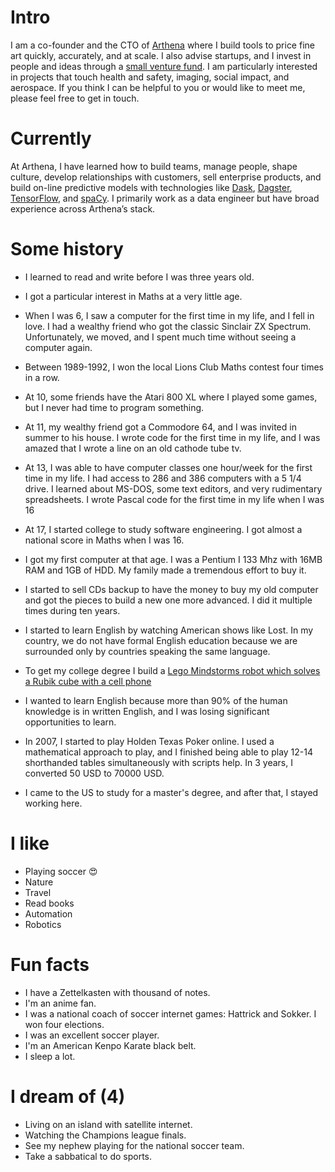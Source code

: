 
# Intro

I am a co-founder and the CTO of [Arthena](https://arthena.com) where I build tools to price fine art quickly, accurately, and at scale. I also advise startups, and I invest in people and ideas through a [small venture fund](https://skepticalinvestments.biz). I am particularly interested in projects that touch health and safety, imaging, social impact, and aerospace. If you think I can be helpful to you or would like to meet me, please feel free to get in touch.

# Currently

At Arthena, I have learned how to build teams, manage people, shape culture, develop relationships with customers, sell enterprise products, and build on-line predictive models with technologies like [Dask](https://dask.org/), [Dagster](https://dagster.io/), [TensorFlow](https://www.tensorflow.org/), and [spaCy](https://spacy.io/). I primarily work as a data engineer but have broad experience across Arthena’s stack.

# Some history

- I learned to read and write before I was three years old.

- I got a particular interest in Maths at a very little age.

- When I was 6, I saw a computer for the first time in my life, and I fell in love. I had a wealthy friend who got the classic Sinclair ZX Spectrum. Unfortunately, we moved, and I spent much time without seeing a computer again.

- Between 1989-1992, I won the local Lions Club Maths contest four times in a row.

- At 10, some friends have the Atari 800 XL where I played some games, but I never had time to program something.

- At 11, my wealthy friend got a Commodore 64, and I was invited in summer to his house. I wrote code for the first time in my life, and I was amazed that I wrote a line on an old cathode tube tv.

- At 13, I was able to have computer classes one hour/week for the first time in my life. I had access to 286 and 386 computers with a 5 1/4 drive. I learned about MS-DOS, some text editors, and very rudimentary spreadsheets. I wrote Pascal code for the first time in my life when I was 16

- At 17, I started college to study software engineering. I got almost a national score in Maths when I was 16.

- I got my first computer at that age. I was a Pentium I 133 Mhz with 16MB RAM and 1GB of HDD. My family made a tremendous effort to buy it.

- I started to sell CDs backup to have the money to buy my old computer and got the pieces to build a new one more advanced. I did it multiple times during ten years.

- I started to learn English by watching American shows like Lost. In my country, we do not have formal English education because we are surrounded only by countries speaking the same language.

- To get my college degree I build a [Lego Mindstorms robot which solves a Rubik cube with a cell phone](https://www.youtube.com/watch?v=bkWLQZgi9uE)

- I wanted to learn English because more than 90% of the human knowledge is in written English, and I was losing significant opportunities to learn.

- In 2007, I started to play Holden Texas Poker online. I used a mathematical approach to play, and I finished being able to play 12-14 shorthanded tables simultaneously with scripts help. In 3 years, I converted 50 USD to 70000 USD.
  
- I came to the US to study for a master's degree, and after that, I stayed working here.

# I like

- Playing soccer 😍
- Nature
- Travel
- Read books
- Automation
- Robotics

# Fun facts

- I have a Zettelkasten with thousand of notes.
- I'm an anime fan.
- I was a national coach of soccer internet games: Hattrick and Sokker. I won four elections.
- I was an excellent soccer player.
- I'm an American Kenpo Karate black belt.
- I sleep a lot.

# I dream of (4)

- Living on an island with satellite internet.
- Watching the Champions league finals.
- See my nephew playing for the national soccer team.
- Take a sabbatical to do sports.